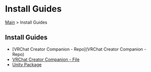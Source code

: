# Install Guides

[Main](../) > Install Guides

## Install Guides

- [VRChat Creator Companion - Repo](VRChat Creator Companion - Repo)
- [VRChat Creator Companion - File](https://docs.google.com/document/d/1u4XdBijIuOShECT0Nvwb43c_BHeK4vfTMugFvlvQO54)
- [Unity Package](https://docs.google.com/document/d/1yboKFSFRh2EmqESxKq5EaR8c1rdlEN4MOUtkxcWexD8)